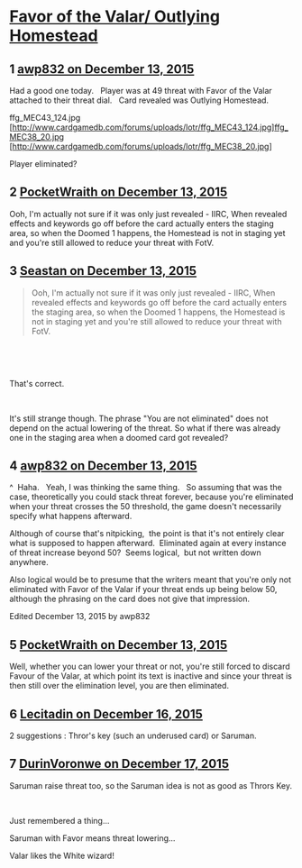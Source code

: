 # [Favor of the Valar/ Outlying Homestead](https://community.fantasyflightgames.com/topic/195716-favor-of-the-valar-outlying-homestead/)

## 1 [awp832 on December 13, 2015](https://community.fantasyflightgames.com/topic/195716-favor-of-the-valar-outlying-homestead/?do=findComment&comment=1932180)

Had a good one today.   Player was at 49 threat with Favor of the Valar attached to their threat dial.   Card revealed was Outlying Homestead.

ffg_MEC43_124.jpg [http://www.cardgamedb.com/forums/uploads/lotr/ffg_MEC43_124.jpg]ffg_MEC38_20.jpg [http://www.cardgamedb.com/forums/uploads/lotr/ffg_MEC38_20.jpg]



Player eliminated?

## 2 [PocketWraith on December 13, 2015](https://community.fantasyflightgames.com/topic/195716-favor-of-the-valar-outlying-homestead/?do=findComment&comment=1932223)

Ooh, I'm actually not sure if it was only just revealed - IIRC, When revealed effects and keywords go off before the card actually enters the staging area, so when the Doomed 1 happens, the Homestead is not in staging yet and you're still allowed to reduce your threat with FotV.

## 3 [Seastan on December 13, 2015](https://community.fantasyflightgames.com/topic/195716-favor-of-the-valar-outlying-homestead/?do=findComment&comment=1932388)

> Ooh, I'm actually not sure if it was only just revealed - IIRC, When revealed effects and keywords go off before the card actually enters the staging area, so when the Doomed 1 happens, the Homestead is not in staging yet and you're still allowed to reduce your threat with FotV.

 

 

That's correct.

 

It's still strange though. The phrase "You are not eliminated" does not depend on the actual lowering of the threat. So what if there was already one in the staging area when a doomed card got revealed?

## 4 [awp832 on December 13, 2015](https://community.fantasyflightgames.com/topic/195716-favor-of-the-valar-outlying-homestead/?do=findComment&comment=1932471)

^  Haha.   Yeah, I was thinking the same thing.   So assuming that was the case, theoretically you could stack threat forever, because you're eliminated when your threat crosses the 50 threshold, the game doesn't necessarily specify what happens afterward.   

Although of course that's nitpicking,  the point is that it's not entirely clear what is supposed to happen afterward.  Eliminated again at every instance of threat increase beyond 50?  Seems logical,  but not written down anywhere.

Also logical would be to presume that the writers meant that you're only not eliminated with Favor of the Valar if your threat ends up being below 50, although the phrasing on the card does not give that impression.

Edited December 13, 2015 by awp832

## 5 [PocketWraith on December 13, 2015](https://community.fantasyflightgames.com/topic/195716-favor-of-the-valar-outlying-homestead/?do=findComment&comment=1932560)

Well, whether you can lower your threat or not, you're still forced to discard Favour of the Valar, at which point its text is inactive and since your threat is then still over the elimination level, you are then eliminated.

## 6 [Lecitadin on December 16, 2015](https://community.fantasyflightgames.com/topic/195716-favor-of-the-valar-outlying-homestead/?do=findComment&comment=1938959)

2 suggestions : Thror's key (such an underused card) or Saruman.

## 7 [DurinVoronwe on December 17, 2015](https://community.fantasyflightgames.com/topic/195716-favor-of-the-valar-outlying-homestead/?do=findComment&comment=1940732)

Saruman raise threat too, so the Saruman idea is not as good as Thrors Key.

 

Just remembered a thing...

Saruman with Favor means threat lowering...

Valar likes the White wizard!

